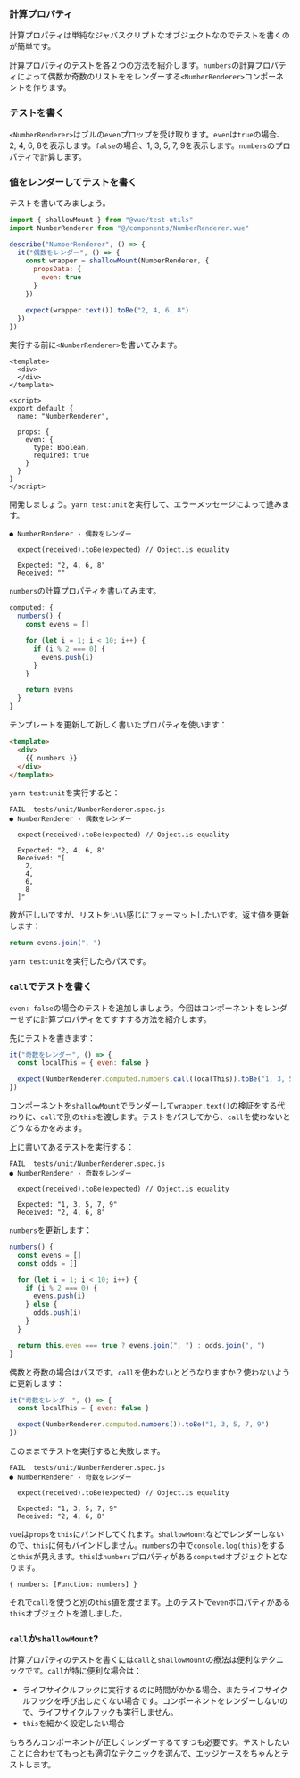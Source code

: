 ### 計算プロパティ

計算プロパティは単純なジャバスクリプトなオブジェクトなのでテストを書くのが簡単です。

計算プロパティのテストを各２つの方法を紹介します。`numbers`の計算プロパティによって偶数か奇数のリストををレンダーする`<NumberRenderer>`コンポーネントを作ります。

### テストを書く

`<NumberRenderer>`はブルの`even`プロップを受け取ります。`even`は`true`の場合、2, 4, 6, 8を表示します。`false`の場合、1, 3, 5, 7, 9を表示します。`numbers`のプロパティで計算します。

### 値をレンダーしてテストを書く

テストを書いてみましょう。

```js
import { shallowMount } from "@vue/test-utils"
import NumberRenderer from "@/components/NumberRenderer.vue"

describe("NumberRenderer", () => {
  it("偶数をレンダー", () => {
    const wrapper = shallowMount(NumberRenderer, {
      propsData: {
        even: true
      }
    })

    expect(wrapper.text()).toBe("2, 4, 6, 8")
  })
})
```

実行する前に`<NumberRenderer>`を書いてみます。

```
<template>
  <div>
  </div>
</template>

<script>
export default {
  name: "NumberRenderer",

  props: {
    even: {
      type: Boolean,
      required: true
    }
  }
}
</script>
```

開発しましょう。`yarn test:unit`を実行して、エラーメッセージによって進みます。

```
● NumberRenderer › 偶数をレンダー

  expect(received).toBe(expected) // Object.is equality

  Expected: "2, 4, 6, 8"
  Received: ""
```

`numbers`の計算プロパティを書いてみます。

```js
computed: {
  numbers() {
    const evens = []

    for (let i = 1; i < 10; i++) {
      if (i % 2 === 0) {
        evens.push(i)
      }
    }

    return evens
  }
}
```

テンプレートを更新して新しく書いたプロパティを使います：

```html
<template>
  <div>
    {{ numbers }}
  </div>
</template>
```

`yarn test:unit`を実行すると：

```
FAIL  tests/unit/NumberRenderer.spec.js
● NumberRenderer › 偶数をレンダー

  expect(received).toBe(expected) // Object.is equality

  Expected: "2, 4, 6, 8"
  Received: "[
    2,
    4,
    6,
    8
  ]"
```

 数が正しいですが、リストをいい感じにフォーマットしたいです。返す値を更新します：

```js
return evens.join(", ")
```

`yarn test:unit`を実行したらパスです。

### `call`でテストを書く

`even: false`の場合のテストを追加しましょう。今回はコンポーネントをレンダーせずに計算プロパティをてすすする方法を紹介します。

先にテストを書きます：

```js
it("奇数をレンダー", () => {
  const localThis = { even: false }

  expect(NumberRenderer.computed.numbers.call(localThis)).toBe("1, 3, 5, 7, 9")
})
```

コンポーネントを`shallowMount`でランダーして`wrapper.text()`の検証をする代わりに、`call`で別の`this`を渡します。テストをパスしてから、`call`を使わないとどうなるかをみます。

上に書いてあるテストを実行する：

```
FAIL  tests/unit/NumberRenderer.spec.js
● NumberRenderer › 奇数をレンダー

  expect(received).toBe(expected) // Object.is equality

  Expected: "1, 3, 5, 7, 9"
  Received: "2, 4, 6, 8"
```

`numbers`を更新します：

```js
numbers() {
  const evens = []
  const odds = []

  for (let i = 1; i < 10; i++) {
    if (i % 2 === 0) {
      evens.push(i)
    } else {
      odds.push(i)
    }
  }

  return this.even === true ? evens.join(", ") : odds.join(", ")
}
```

偶数と奇数の場合はパスです。`call`を使わないとどうなりますか？使わないように更新します：

```js
it("奇数をレンダー", () => {
  const localThis = { even: false }

  expect(NumberRenderer.computed.numbers()).toBe("1, 3, 5, 7, 9")
})
```

このままでテストを実行すると失敗します。

```
FAIL  tests/unit/NumberRenderer.spec.js
● NumberRenderer › 奇数をレンダー

  expect(received).toBe(expected) // Object.is equality

  Expected: "1, 3, 5, 7, 9"
  Received: "2, 4, 6, 8"
```

`vue`は`props`を`this`にバンドしてくれます。`shallowMount`などでレンダーしないので、`this`に何もバインドしません。`numbers`の中で`console.log(this)`をすると`this`が見えます。`this`は`numbers`プロパティがある`computed`オブジェクトとなります。

```
{ numbers: [Function: numbers] }
```

それで`call`を使うと別の`this`値を渡せます。上のテストで`even`ポロパティがある`this`オブジェクトを渡しました。

### `call`か`shallowMount`?

計算プロパティのテストを書くには`call`と`shallowMount`の療法は便利なテクニックです。`call`が特に便利な場合は：

- ライフサイクルフックに実行するのに時間がかかる場合、またライフサイクルフックを呼び出したくない場合です。コンポーネントをレンダーしないので、ライフサイクルフックも実行しません。
- `this`を細かく設定したい場合

もちろんコンポーネントが正しくレンダーするてすつも必要です。テストしたいことに合わせてもっとも適切なテクニックを選んで、エッジケースをちゃんとテストします。
